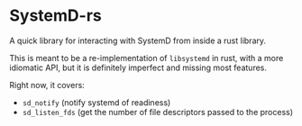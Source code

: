 # SystemD-rs

A quick library for interacting with SystemD from inside a rust library.

This is meant to be a re-implementation of `libsystemd` in rust, with a more idiomatic API, but it is definitely imperfect and missing most features.

Right now, it covers:
- `sd_notify` (notify systemd of readiness)
- `sd_listen_fds` (get the number of file descriptors passed to the process)
